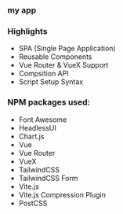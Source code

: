 ### my app

### Highlights
- SPA (Single Page Application)
- Reusable Components
- Vue Router & VueX Support
- Compsition API
- Script Setup Syntax


### NPM packages used:
- Font Awesome
- HeadlessUI
- Chart.js
- Vue
- Vue Router
- VueX
- TailwindCSS
- TailwindCSS Form
- Vite.js
- Vite.js Compression Plugin
- PostCSS

